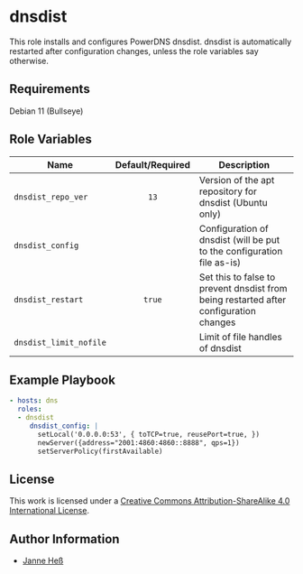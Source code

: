 # dnsdist

This role installs and configures PowerDNS dnsdist.
dnsdist is automatically restarted after configuration changes, unless the role variables say otherwise.

## Requirements

Debian 11 (Bullseye)

## Role Variables

| Name                   | Default/Required | Description                                                                           |
|------------------------|:----------------:|---------------------------------------------------------------------------------------|
| `dnsdist_repo_ver`     | `13`             | Version of the apt repository for dnsdist (Ubuntu only)                               |
| `dnsdist_config`       |                  | Configuration of dnsdist (will be put to the configuration file as-is)                |
| `dnsdist_restart`      | `true`           | Set this to false to prevent dnsdist from being restarted after configuration changes |
| `dnsdist_limit_nofile` | ` `              | Limit of file handles of dnsdist                                                      |

## Example Playbook

```yml
- hosts: dns
  roles:
  - dnsdist
     dnsdist_config: |
       setLocal('0.0.0.0:53', { toTCP=true, reusePort=true, })
       newServer({address="2001:4860:4860::8888", qps=1})
       setServerPolicy(firstAvailable)
```

## License

This work is licensed under a [Creative Commons Attribution-ShareAlike 4.0 International License](https://creativecommons.org/licenses/by-sa/4.0/).

## Author Information

- [Janne Heß](https://github.com/dasJ)
